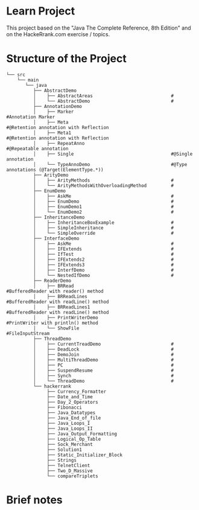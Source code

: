 # Learn Project

This project based on the "Java The Complete Reference, 8th Edition" and on the HackeRrank.com exercise / topics.

# Structure of the Project

    └── src
        └── main
           └── java 
              ├── AbstractDemo
              │    ├── AbstractAreas                             #
              │    └── AbstractDemo                              #
              ├── AnnotationDemo
              │    ├── Marker                                    #Annotation Marker  
              │    ├── Meta                                      #@Retention annotation with Reflection
              │    ├── Meta1                                     #@Retention annotation with Reflection
              │    ├── RepeatAnno                                #@Repeatable annotation
              │    ├── Single                                    #@Single annotation
              │    └── TypeAnnoDemo                              #@Type annotations (@Target(ElementType.*))
              ├── ArityDemo
              │    ├── ArityMethods                              #
              │    └── ArityMethodsWithOverloadingMethod         #
              ├── EnumDemo
              │    ├── AskMe                                     #
              │    ├── EnumDemo                                  #
              │    ├── EnumDemo1                                 #
              │    └── EnumDemo2                                 #
              ├── InheritanceDemo
              │    ├── InheritanceBoxExample                     #
              │    ├── SimpleInheritance                         #
              │    └── SimpleOverride                            #
              ├── InterfaceDemo
              │    ├── AskMe                                     #
              │    ├── IFExtends                                 #
              │    ├── IfTest                                    #
              │    ├── IFExtends2                                #
              │    ├── IFExtends3                                #
              │    ├── InterfDemo                                #
              │    └── NestedIfDemo                              #
              ├── ReaderDemo
              │    ├── BRRead                                    #BufferedReader with reader() method
              │    ├── BRReadLines                               #BufferedReader with readLine() method
              │    ├── BRReadLines1                              #BufferedReader with readLine() method
              │    ├── PrintWriterDemo                           #PrintWriter with println() method
              │    └── ShowFile                                  #FileInputStream
              ├── ThreadDemo 
              │    ├── CurrentTreadDemo                          #
              │    ├── DeadLock                                  #
              │    ├── DemoJoin                                  #
              │    ├── MultiThreadDemo                           #
              │    ├── PC                                        #
              │    ├── SuspendResume                             #
              │    ├── Synch                                     #
              │    └── ThreadDemo                                #
              └── hackerrank
                   ├── Currency_Formatter
                   ├── Date_and_Time
                   ├── Day_2_Operators
                   ├── Fibonacci
                   ├── Java_Datatypes
                   ├── Java_End_of_file
                   ├── Java_Loops_I
                   ├── Java_Loops_II
                   ├── Java_Output_Formatting
                   ├── Logical_Op_Table
                   ├── Sock_Merchant
                   ├── Solution1
                   ├── Static_Initializer_Block
                   ├── Strings
                   ├── TelnetClient
                   ├── Two_D_Massive
                   └── compareTriplets   


# Brief notes